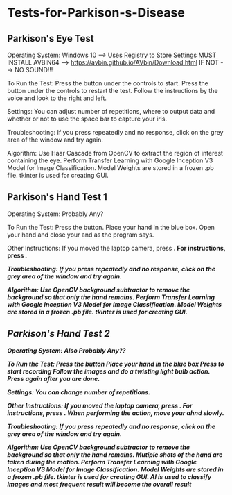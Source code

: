 # Tests-for-Parkison-s-Disease
Parkison's Eye Test
-------------------

Operating System:
Windows 10 --> Uses Registry to Store Settings
MUST INSTALL AVBIN64 --> https://avbin.github.io/AVbin/Download.html
IF NOT --> NO SOUND!!!

To Run the Test:
Press the <START> button under the controls to start.
Press the <RESET> button under the controls to restart the test.
Follow the instructions by the voice and look to the right and left.

Settings:
You can adjust number of repetitions, where to output data and whether or not to use the space bar to capture your iris.

Troubleshooting:
If you press <SPACE> repeatedly and no response, click on the grey area of the window and try again.

Algorithm:
Use Haar Cascade from OpenCV to extract the region of interest containing the eye.
Perform Transfer Learning with Google Inception V3 Model for Image Classification.
Model Weights are stored in a frozen .pb file.
tkinter is used for creating GUI.

Parkison's Hand Test 1
----------------------

Operating System:
Probably Any?

To Run the Test:
Press the <SPACE> button.
Place your hand in the blue box.
Open your hand and close your and as the program says.

Other Instructions:
If you moved the laptop camera, press <B>.
For instructions, press <I>.

Troubleshooting:
If you press <SPACE> repeatedly and no response, click on the grey area of the window and try again.

Algorithm:
Use OpenCV background subtractor to remove the background so that only the hand remains.
Perform Transfer Learning with Google Inception V3 Model for Image Classification.
Model Weights are stored in a frozen .pb file.
tkinter is used for creating GUI.

Parkison's Hand Test 2
----------------------

Operating System:
Also Probably Any??

To Run the Test:
Press the <T> button
Place your hand in the blue box
Press <SPACE> to start recording
Follow the images and do a twisting light bulb action.
Press <SPACE> again after you are done.

Settings:
You can change number of repetitions.

Other Instructions:
If you moved the laptop camera, press <B>.
For instructions, press <I>.
When performing the action, move your ahnd slowly.

Troubleshooting:
If you press <SPACE> repeatedly and no response, click on the grey area of the window and try again.

Algorithm:
Use OpenCV background subtractor to remove the background so that only the hand remains.
Mutiple shots of the hand are taken during the motion.
Perform Transfer Learning with Google Inception V3 Model for Image Classification.
Model Weights are stored in a frozen .pb file.
tkinter is used for creating GUI.
AI is used to classify images and most frequent result will become the overall result
